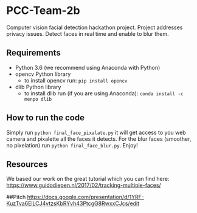 # PCC-Team-2b
Computer vision facial detection hackathon project. Project addresses privacy issues. Detect faces in real time and enable to blur them.


## Requirements
  * Python 3.6 (we recommend using Anaconda with Python)
  * opencv Python library 
    - to install opencv run: ```pip install opencv```
  * dlib Python library
    - to install dlib run (if you are using Anaconda): ```conda install -c menpo dlib ```
    
    
## How to run the code
Simply run ```python final_face_pixalate.py``` it will get access to you web camera and pixalette all the faces it detects.
For the blur faces (smoother, no pixelation) run ```python final_face_blur.py```.
Enjoy!


## Resources
We based our work on the great tutorial which you can find here: <https://www.guidodiepen.nl/2017/02/tracking-multiple-faces/>


##Pitch
https://docs.google.com/presentation/d/1YRF-KuzTva6ElLCJ4vtzsKbRYvh43PtcgG8RwxxCJcs/edit